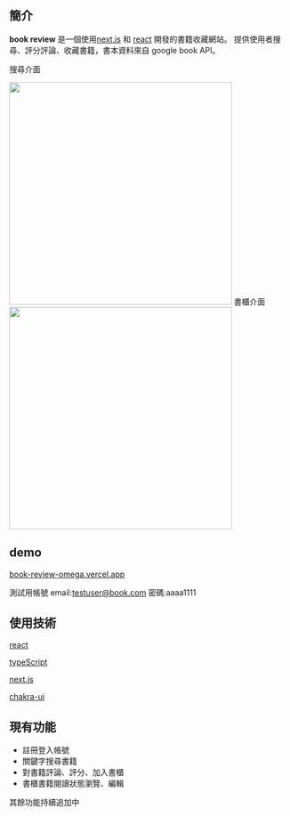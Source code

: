 ## 簡介


**book review** 是一個使用[next.js](https://nextjs.org/) 和 [react](https://reactjs.org/) 開發的書籍收藏網站。
提供使用者搜尋、評分評論、收藏書籍，書本資料來自 google book API。

搜尋介面


<img src="https://user-images.githubusercontent.com/74018242/207528375-511f73a4-8868-4e53-af6a-e39fb49d8e24.png" width="400">
書櫃介面


<img src="https://user-images.githubusercontent.com/74018242/207529278-8bc68875-cb9f-4c4a-9979-e3f3fae9daee.png" width="400">


## demo

[book-review-omega.vercel.app](https://book-review-omega.vercel.app/)

測試用帳號
email:testuser@book.com
密碼:aaaa1111

## 使用技術

[react](https://reactjs.org/) 

[typeScript](https://www.typescriptlang.org/)

[next.js](https://nextjs.org/)

[chakra-ui](https://chakra-ui.com/)

## 現有功能

- 註冊登入帳號
- 關鍵字搜尋書籍
- 對書籍評論、評分、加入書櫃
- 書櫃書籍閱讀狀態瀏覽、編輯

其餘功能持續追加中
